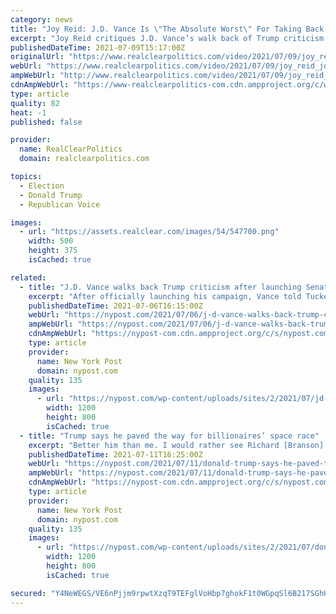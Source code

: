 ```yaml
---
category: news
title: "Joy Reid: J.D. Vance Is \"The Absolute Worst\" For Taking Back Trump Critiques"
excerpt: "Joy Reid critiques J.D. Vance’s walk back of Trump criticism. JOY REID: The modern day Republican Party is the living embodiment of the race to the bottom. There's the embrace of insurrection over the peaceful transfer of power,"
publishedDateTime: 2021-07-09T15:17:00Z
originalUrl: "https://www.realclearpolitics.com/video/2021/07/09/joy_reid_jd_vance_is_the_absolute_worst_for_taking_back_trump_critiques.html"
webUrl: "https://www.realclearpolitics.com/video/2021/07/09/joy_reid_jd_vance_is_the_absolute_worst_for_taking_back_trump_critiques.html"
ampWebUrl: "http://www.realclearpolitics.com/video/2021/07/09/joy_reid_jd_vance_is_the_absolute_worst_for_taking_back_trump_critiques.amp.html"
cdnAmpWebUrl: "https://www-realclearpolitics-com.cdn.ampproject.org/c/www.realclearpolitics.com/video/2021/07/09/joy_reid_jd_vance_is_the_absolute_worst_for_taking_back_trump_critiques.amp.html"
type: article
quality: 82
heat: -1
published: false

provider:
  name: RealClearPolitics
  domain: realclearpolitics.com

topics:
  - Election
  - Donald Trump
  - Republican Voice

images:
  - url: "https://assets.realclear.com/images/54/547700.png"
    width: 500
    height: 375
    isCached: true

related:
  - title: "J.D. Vance walks back Trump criticism after launching Senate bid"
    excerpt: "After officially launching his campaign, Vance told Tucker Carlson that he did not fit into the establishment or Trumpian wings of the GOP."
    publishedDateTime: 2021-07-06T16:15:00Z
    webUrl: "https://nypost.com/2021/07/06/j-d-vance-walks-back-trump-criticism-after-launching-senate-bid/"
    ampWebUrl: "https://nypost.com/2021/07/06/j-d-vance-walks-back-trump-criticism-after-launching-senate-bid/amp/"
    cdnAmpWebUrl: "https://nypost-com.cdn.ampproject.org/c/s/nypost.com/2021/07/06/j-d-vance-walks-back-trump-criticism-after-launching-senate-bid/amp/"
    type: article
    provider:
      name: New York Post
      domain: nypost.com
    quality: 135
    images:
      - url: "https://nypost.com/wp-content/uploads/sites/2/2021/07/jd-vance-trump-04.jpg?quality=90&strip=all&w=1200"
        width: 1200
        height: 800
        isCached: true
  - title: "Trump says he paved the way for billionaires’ space race"
    excerpt: "Better him than me. I would rather see Richard [Branson] in the plane today than me in the spaceship. But if Richard loves it, and Bezos loves it, and a lot of rich guys love space,”"
    publishedDateTime: 2021-07-11T16:25:00Z
    webUrl: "https://nypost.com/2021/07/11/donald-trump-says-he-paved-the-way-for-billionaires-space-race/"
    ampWebUrl: "https://nypost.com/2021/07/11/donald-trump-says-he-paved-the-way-for-billionaires-space-race/amp/"
    cdnAmpWebUrl: "https://nypost-com.cdn.ampproject.org/c/s/nypost.com/2021/07/11/donald-trump-says-he-paved-the-way-for-billionaires-space-race/amp/"
    type: article
    provider:
      name: New York Post
      domain: nypost.com
    quality: 135
    images:
      - url: "https://nypost.com/wp-content/uploads/sites/2/2021/07/donald-trump-01.jpg?quality=90&strip=all&w=1200"
        width: 1200
        height: 800
        isCached: true

secured: "Y4NeWEGS/VE6nPjjm9rpwtXzqT9TEFglVoHbp7ghokF1t0WGpqSl6B217SGhHmxWf5vznNjxIL9y9NBZ5Vsuv9o0HKo3yc+aQN9UvLHqo8iPQHgKvWhf4mECM+0PUDrt+A6U9wDwXu8wt2jE4m8+0ZpYuANmnCu/Hy8+6FkwEtDHQVaVWhEiksevQ9t8avwyAHNv4Kj/Kro+7r5v8yEqFA8Tx7G8Zhjw0NSXOiiP7gvfrPTBOedB2w8r5K+hpnRY7/oEJhfimTnRffkEJYGiL0HPUeHJAnX4qRedkkLYZVh3BCMTrPeZ+nKmaGCtSGc15iJxzKBt8jci+5jal8dny7J/6vLRU8TzxTYBZydtqqA=;Snz01keZC1yBz4PgWbZy3g=="
---
```


